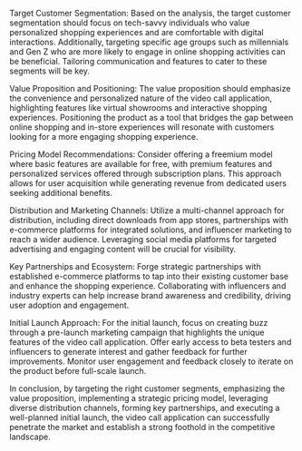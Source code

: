 Target Customer Segmentation:
Based on the analysis, the target customer segmentation should focus on tech-savvy individuals who value personalized shopping experiences and are comfortable with digital interactions. Additionally, targeting specific age groups such as millennials and Gen Z who are more likely to engage in online shopping activities can be beneficial. Tailoring communication and features to cater to these segments will be key.

Value Proposition and Positioning:
The value proposition should emphasize the convenience and personalized nature of the video call application, highlighting features like virtual showrooms and interactive shopping experiences. Positioning the product as a tool that bridges the gap between online shopping and in-store experiences will resonate with customers looking for a more engaging shopping experience.

Pricing Model Recommendations:
Consider offering a freemium model where basic features are available for free, with premium features and personalized services offered through subscription plans. This approach allows for user acquisition while generating revenue from dedicated users seeking additional benefits.

Distribution and Marketing Channels:
Utilize a multi-channel approach for distribution, including direct downloads from app stores, partnerships with e-commerce platforms for integrated solutions, and influencer marketing to reach a wider audience. Leveraging social media platforms for targeted advertising and engaging content will be crucial for visibility.

Key Partnerships and Ecosystem:
Forge strategic partnerships with established e-commerce platforms to tap into their existing customer base and enhance the shopping experience. Collaborating with influencers and industry experts can help increase brand awareness and credibility, driving user adoption and engagement.

Initial Launch Approach:
For the initial launch, focus on creating buzz through a pre-launch marketing campaign that highlights the unique features of the video call application. Offer early access to beta testers and influencers to generate interest and gather feedback for further improvements. Monitor user engagement and feedback closely to iterate on the product before full-scale launch.

In conclusion, by targeting the right customer segments, emphasizing the value proposition, implementing a strategic pricing model, leveraging diverse distribution channels, forming key partnerships, and executing a well-planned initial launch, the video call application can successfully penetrate the market and establish a strong foothold in the competitive landscape.